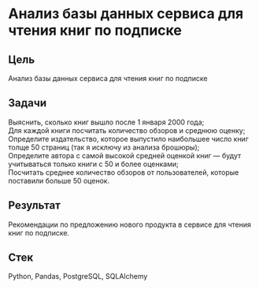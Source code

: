 # Анализ базы данных сервиса для чтения книг по подписке
## Цель
Анализ базы данных сервиса для чтения книг по подписке
## Задачи
Выяснить, сколько книг вышло после 1 января 2000 года;</br>
Для каждой книги посчитать количество обзоров и среднюю оценку;</br>
Определите издательство, которое выпустило наибольшее число книг толще 50 страниц (так я исключу из анализа брошюры);</br>
Определите автора с самой высокой средней оценкой книг — будут учитываться только книги с 50 и более оценками;</br>
Посчитать среднее количество обзоров от пользователей, которые поставили больше 50 оценок.
## Результат
Рекомендации по предложению нового продукта в сервисе для чтения книг по подписке.
## Стек
Python, Pandas, PostgreSQL, SQLAlchemy
